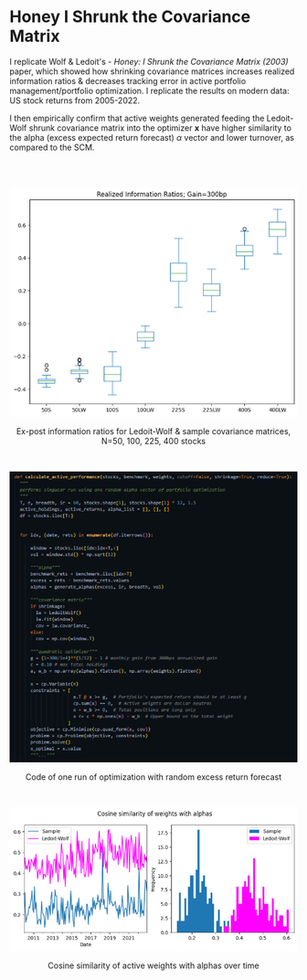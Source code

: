 # Honey I Shrunk the Covariance Matrix

I replicate Wolf & Ledoit's -  _Honey: I Shrunk the Covariance Matrix (2003)_ paper, which showed how shrinking covariance matrices increases realized information ratios & decreases tracking error in active portfolio management/portfolio optimization. I replicate the results on modern data: US stock returns from 2005-2022.

I then empirically confirm that active weights generated feeding the Ledoit-Wolf shrunk covariance matrix into the optimizer $\textbf{x}$ have higher similarity to the alpha (excess expected return forecast) $\alpha$ vector and lower turnover, as compared to the SCM.

<br>
<br>
<p align='center'>
<img src="pics/realized_ir_replicated.png">
<p align='center'>Ex-post information ratios for Ledoit-Wolf & sample covariance matrices, N=50, 100, 225, 400 stocks</p align='center'>
</p align='center'>
<br>
<p align='center'>
<img src="pics/code_3.png">
<p align='center'>Code of one run of optimization with random excess return forecast</p align='center'>
</p align='center'>
<br>
<p align='center'>
<img src="pics/cosine_tgt.png">
<p align='center'>Cosine similarity of active weights with alphas over time</p align='center'>
</p align='center'>